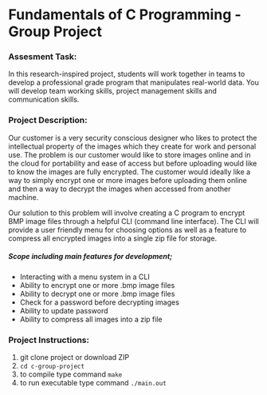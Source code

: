 Fundamentals of C Programming - Group Project
=============================================

### Assesment Task:

In this research-inspired project, students will work together in teams to develop a professional grade program that manipulates real-world data. You will develop team working skills, project management skills and communication skills.

### Project Description:

Our customer is a very security conscious designer who likes to protect the intellectual property of the images which they create for work and personal use. The problem is our customer would like to store images online and in the cloud for portability and ease of access but before uploading would like to know the images are fully encrypted. The customer would ideally like a way to simply encrypt one or more images before uploading them online and then a way to decrypt the images when accessed from another machine.

Our solution to this problem will involve creating a C program to encrypt BMP image files through a helpful CLI (command line interface). The CLI will provide a user friendly menu for choosing options as well as a feature to compress all encrypted images into a single zip file for storage.

##### Scope including main features for development;
 
* Interacting with a menu system in a CLI
* Ability to encrypt one or more .bmp image files
* Ability to decrypt one or more .bmp image files
* Check for a password before decrypting  images
* Ability to update password
* Ability to compress all images into a zip file


### Project Instructions:

1. git clone project or download ZIP
2. `cd c-group-project`
3. to compile type command `make`
4. to run executable type command `./main.out`

